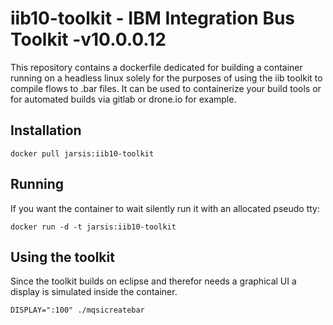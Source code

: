 # iib10-toolkit - IBM Integration Bus Toolkit -v10.0.0.12
This repository contains a dockerfile dedicated for building a container running on a headless linux solely for the purposes of using the iib toolkit to compile flows to .bar files.
It can be used to containerize your build tools or for automated builds via gitlab or drone.io for example.


## Installation
```
docker pull jarsis:iib10-toolkit
```

## Running
If you want the container to wait silently run it with an allocated pseudo tty:
```
docker run -d -t jarsis:iib10-toolkit
```

## Using the toolkit
Since the toolkit builds on eclipse and therefor needs a graphical UI a display is simulated inside the container.
```
DISPLAY=":100" ./mqsicreatebar
```
